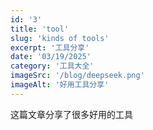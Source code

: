 ```yaml
---
id: '3'
title: 'tool'
slug: 'kinds of tools'
excerpt: '工具分享'
date: '03/19/2025'
category: '工具大全'
imageSrc: '/blog/deepseek.png'
imageAlt: '好用工具分享'
---
```


这篇文章分享了很多好用的工具
